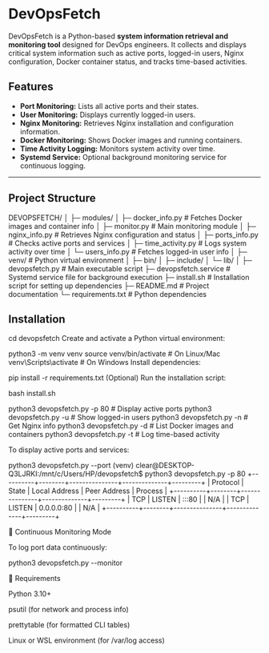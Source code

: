 # DevOpsFetch

DevOpsFetch is a Python-based **system information retrieval and monitoring tool** designed for DevOps engineers. It collects and displays critical system information such as active ports, logged-in users, Nginx configuration, Docker container status, and tracks time-based activities.


## **Features**

- **Port Monitoring:** Lists all active ports and their states.
- **User Monitoring:** Displays currently logged-in users.
- **Nginx Monitoring:** Retrieves Nginx installation and configuration information.
- **Docker Monitoring:** Shows Docker images and running containers.
- **Time Activity Logging:** Monitors system activity over time.
- **Systemd Service:** Optional background monitoring service for continuous logging.

---

## **Project Structure**

DEVOPSFETCH/
│
├─ modules/
│ ├─ docker_info.py # Fetches Docker images and container info
│ ├─ monitor.py # Main monitoring module
│ ├─ nginx_info.py # Retrieves Nginx configuration and status
│ ├─ ports_info.py # Checks active ports and services
│ ├─ time_activity.py # Logs system activity over time
│ └─ users_info.py # Fetches logged-in user info
│
├─ venv/ # Python virtual environment
│ ├─ bin/
│ ├─ include/
│ └─ lib/
│
├─ devopsfetch.py # Main executable script
├─ devopsfetch.service # Systemd service file for background execution
├─ install.sh # Installation script for setting up dependencies
├─ README.md # Project documentation
└─ requirements.txt # Python dependencies


## **Installation**

cd devopsfetch
Create and activate a Python virtual environment:

python3 -m venv venv
source venv/bin/activate      # On Linux/Mac
venv\Scripts\activate         # On Windows
Install dependencies:

pip install -r requirements.txt
(Optional) Run the installation script:

bash install.sh

python3 devopsfetch.py -p 80    # Display active ports
python3 devopsfetch.py -u       # Show logged-in users
python3 devopsfetch.py -n       # Get Nginx info
python3 devopsfetch.py -d       # List Docker images and containers
python3 devopsfetch.py -t       # Log time-based activity

To display active ports and services:

python3 devopsfetch.py --port
(venv) clear@DESKTOP-Q3LJRKI:/mnt/c/Users/HP/devopsfetch$ python3 devopsfetch.py -p 80
+----------+--------+---------------+--------------+---------+
| Protocol | State  | Local Address | Peer Address | Process |
+----------+--------+---------------+--------------+---------+
|   TCP    | LISTEN |     :::80     |              |   N/A   |
|   TCP    | LISTEN |   0.0.0.0:80  |              |   N/A   |
+----------+--------+---------------+--------------+---------+

🔁 Continuous Monitoring Mode

To log port data continuously:

python3 devopsfetch.py --monitor

📜 Requirements

Python 3.10+

psutil (for network and process info)

prettytable (for formatted CLI tables)

Linux or WSL environment (for /var/log access)


